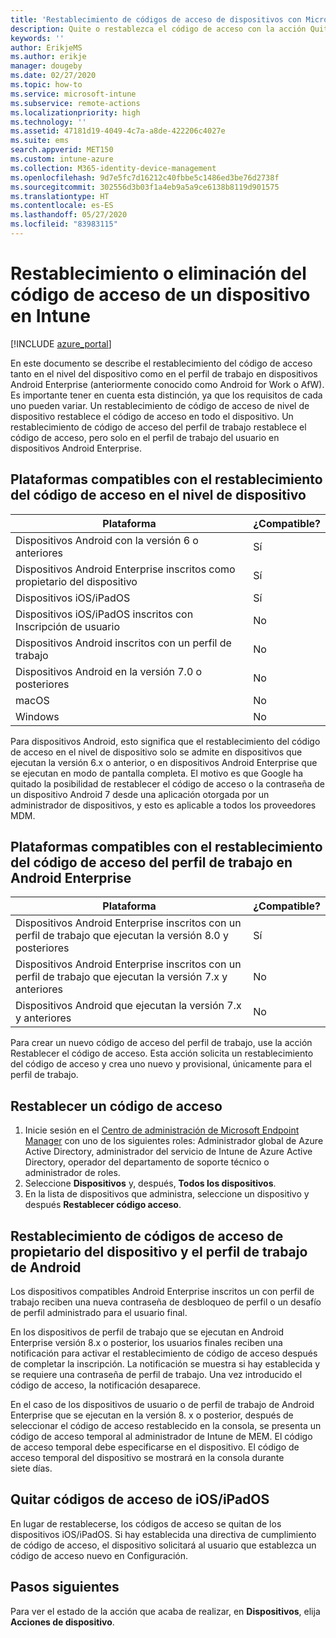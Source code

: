 ```yaml
---
title: 'Restablecimiento de códigos de acceso de dispositivos con Microsoft Intune: Azure | Microsoft Docs'
description: Quite o restablezca el código de acceso con la acción Quitar código de acceso en dispositivos que administre o supervise con Intune.
keywords: ''
author: ErikjeMS
ms.author: erikje
manager: dougeby
ms.date: 02/27/2020
ms.topic: how-to
ms.service: microsoft-intune
ms.subservice: remote-actions
ms.localizationpriority: high
ms.technology: ''
ms.assetid: 47181d19-4049-4c7a-a8de-422206c4027e
ms.suite: ems
search.appverid: MET150
ms.custom: intune-azure
ms.collection: M365-identity-device-management
ms.openlocfilehash: 9d7e5fc7d16212c40fbbe5c1486ed3be76d2738f
ms.sourcegitcommit: 302556d3b03f1a4eb9a5a9ce6138b8119d901575
ms.translationtype: HT
ms.contentlocale: es-ES
ms.lasthandoff: 05/27/2020
ms.locfileid: "83983115"
---
```

# <a name="reset-or-remove-a-device-passcode-in-intune"></a>Restablecimiento o eliminación del código de acceso de un dispositivo en Intune

[!INCLUDE [azure_portal](../includes/azure_portal.md)]

En este documento se describe el restablecimiento del código de acceso tanto en el nivel del dispositivo como en el perfil de trabajo en dispositivos Android Enterprise (anteriormente conocido como Android for Work o AfW). Es importante tener en cuenta esta distinción, ya que los requisitos de cada uno pueden variar. Un restablecimiento de código de acceso de nivel de dispositivo restablece el código de acceso en todo el dispositivo. Un restablecimiento de código de acceso del perfil de trabajo restablece el código de acceso, pero solo en el perfil de trabajo del usuario en dispositivos Android Enterprise.

## <a name="supported-platforms-for-device-level-passcode-reset"></a>Plataformas compatibles con el restablecimiento del código de acceso en el nivel de dispositivo

| Plataforma | ¿Compatible? |
| ---- | ---- |
| Dispositivos Android con la versión 6 o anteriores | Sí |
| Dispositivos Android Enterprise inscritos como propietario del dispositivo | Sí |
| Dispositivos iOS/iPadOS | Sí |
| Dispositivos iOS/iPadOS inscritos con Inscripción de usuario | No |
| Dispositivos Android inscritos con un perfil de trabajo | No |
| Dispositivos Android en la versión 7.0 o posteriores | No |
| macOS | No |
| Windows | No |

Para dispositivos Android, esto significa que el restablecimiento del código de acceso en el nivel de dispositivo solo se admite en dispositivos que ejecutan la versión 6.x o anterior, o en dispositivos Android Enterprise que se ejecutan en modo de pantalla completa. El motivo es que Google ha quitado la posibilidad de restablecer el código de acceso o la contraseña de un dispositivo Android 7 desde una aplicación otorgada por un administrador de dispositivos, y esto es aplicable a todos los proveedores MDM.

## <a name="supported-platforms-for-android-enterprise-work-profile-passcode-reset"></a>Plataformas compatibles con el restablecimiento del código de acceso del perfil de trabajo en Android Enterprise

| Plataforma | ¿Compatible? |
| ---- | ---- |
| Dispositivos Android Enterprise inscritos con un perfil de trabajo que ejecutan la versión 8.0 y posteriores | Sí |
| Dispositivos Android Enterprise inscritos con un perfil de trabajo que ejecutan la versión 7.x y anteriores | No |
| Dispositivos Android que ejecutan la versión 7.x y anteriores | No |

Para crear un nuevo código de acceso del perfil de trabajo, use la acción Restablecer el código de acceso. Esta acción solicita un restablecimiento del código de acceso y crea uno nuevo y provisional, únicamente para el perfil de trabajo. 

## <a name="reset-a-passcode"></a>Restablecer un código de acceso


1. Inicie sesión en el [Centro de administración de Microsoft Endpoint Manager](https://go.microsoft.com/fwlink/?linkid=2109431) con uno de los siguientes roles: Administrador global de Azure Active Directory, administrador del servicio de Intune de Azure Active Directory, operador del departamento de soporte técnico o administrador de roles.
2. Seleccione **Dispositivos** y, después, **Todos los dispositivos**.
3. En la lista de dispositivos que administra, seleccione un dispositivo y después **Restablecer código acceso**.

## <a name="reset-android-work-profile-and-device-owner-passcodes"></a>Restablecimiento de códigos de acceso de propietario del dispositivo y el perfil de trabajo de Android

Los dispositivos compatibles Android Enterprise inscritos un con perfil de trabajo reciben una nueva contraseña de desbloqueo de perfil o un desafío de perfil administrado para el usuario final.

En los dispositivos de perfil de trabajo que se ejecutan en Android Enterprise versión 8.x o posterior, los usuarios finales reciben una notificación para activar el restablecimiento de código de acceso después de completar la inscripción. La notificación se muestra si hay establecida y se requiere una contraseña de perfil de trabajo. Una vez introducido el código de acceso, la notificación desaparece.

En el caso de los dispositivos de usuario o de perfil de trabajo de Android Enterprise que se ejecutan en la versión 8. x o posterior, después de seleccionar el código de acceso restablecido en la consola, se presenta un código de acceso temporal al administrador de Intune de MEM. El código de acceso temporal debe especificarse en el dispositivo. El código de acceso temporal del dispositivo se mostrará en la consola durante siete días.


## <a name="remove-iosipados-passcodes"></a>Quitar códigos de acceso de iOS/iPadOS

En lugar de restablecerse, los códigos de acceso se quitan de los dispositivos iOS/iPadOS. Si hay establecida una directiva de cumplimiento de código de acceso, el dispositivo solicitará al usuario que establezca un código de acceso nuevo en Configuración.

## <a name="next-steps"></a>Pasos siguientes

Para ver el estado de la acción que acaba de realizar, en **Dispositivos**, elija **Acciones de dispositivo**.
